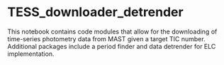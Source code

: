 # TESS_downloader_detrender
This notebook contains code modules that allow for the downloading of time-series photometry data from MAST given a target TIC number. Additional packages include a period finder and data detrender for  ELC implementation.
